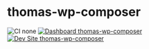 # thomas-wp-composer

![CI none](https://img.shields.io/badge/ci-none-orange.svg)
[![Dashboard thomas-wp-composer](https://img.shields.io/badge/dashboard-thomas_wp_composer-yellow.svg)](https://dashboard.pantheon.io/sites/54668e2f-6824-4ce0-aa55-c78cf7e2d23d#dev/code)
[![Dev Site thomas-wp-composer](https://img.shields.io/badge/site-thomas_wp_composer-blue.svg)](http://dev-thomas-wp-composer.pantheonsite.io/)